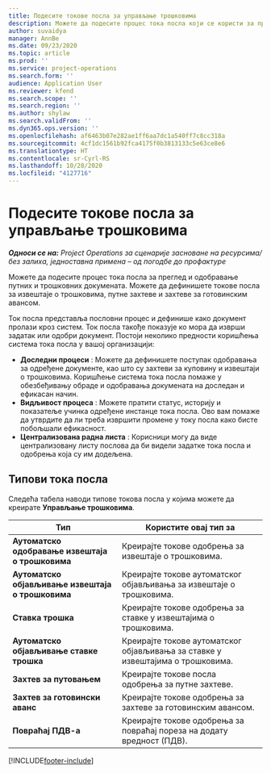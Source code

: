 ```yaml
---
title: Подесите токове посла за управљање трошковима
description: Можете да подесите процес тока посла који се користи за преглед и одобравање путних и трошковних докумената.
author: suvaidya
manager: AnnBe
ms.date: 09/23/2020
ms.topic: article
ms.prod: ''
ms.service: project-operations
ms.search.form: ''
audience: Application User
ms.reviewer: kfend
ms.search.scope: ''
ms.search.region: ''
ms.author: shylaw
ms.search.validFrom: ''
ms.dyn365.ops.version: ''
ms.openlocfilehash: af6463b07e282ae1ff6aa7dc1a540ff7c8cc318a
ms.sourcegitcommit: 4cf1dc1561b92fca4175f0b3813133c5e63ce8e6
ms.translationtype: HT
ms.contentlocale: sr-Cyrl-RS
ms.lasthandoff: 10/28/2020
ms.locfileid: "4127716"
---
```

# <a name="set-up-workflows-for-expense-management"></a>Подесите токове посла за управљање трошковима

_**Односи се на:** Project Operations за сценарије засноване на ресурсима/без залиха, једноставна примена – од погодбе до профактуре_

Можете да подесите процес тока посла за преглед и одобравање путних и трошковних докумената. Можете да дефинишете токове посла за извештаје о трошковима, путне захтеве и захтеве за готовинским авансом.

Ток посла представља пословни процес и дефинише како документ пролази кроз систем. Ток посла такође показује ко мора да изврши задатак или одобри документ. Постоји неколико предности коришћења система тока посла у вашој организацији:

- **Доследни процеси** : Можете да дефинишете поступак одобравања за одређене документе, као што су захтеви за куповину и извештаји о трошковима. Коришћење система тока посла помаже у обезбеђивању обраде и одобравања докумената на доследан и ефикасан начин.
- **Видљивост процеса** : Можете пратити статус, историју и показатеље учинка одређене инстанце тока посла. Ово вам помаже да утврдите да ли треба извршити промене у току посла како бисте побољшали ефикасност.
- **Централизована радна листа** : Корисници могу да виде централизовану листу послова да би видели задатке тока посла и одобрења која су им додељена. 

## <a name="workflow-types"></a>Типови тока посла

Следећа табела наводи типове токова посла у којима можете да креирате **Управљање трошковима**.


|              <strong>Тип</strong>              |                   <strong>Користите овај тип за</strong>                   |
|-------------------------------------------------|-----------------------------------------------------------------------|
|   <strong>Аутоматско одобравање извештаја о трошковима</strong> |            Креирајте токове одобрења за извештаје о трошковима.             |
|  <strong>Аутоматско објављивање извештаја о трошковима</strong>   |        Креирајте токове аутоматског објављивања за извештаје о трошковима.        |
|       <strong>Ставка трошка</strong>        |     Креирајте токове одобрења за ставке у извештајима о трошковима.      |
| <strong>Аутоматско објављивање ставке трошка</strong> | Креирајте токове аутоматског објављивања за ставке у извештајима о трошковима. |
|       <strong>Захтев за путовањем</strong>       |          Креирајте токове посла одобрења за путне захтеве.           |
|      <strong>Захтев за готовински аванс</strong>      |         Креирајте токове одобрења за захтеве за готовинским авансом.          |
|        <strong>Повраћај ПДВ-а</strong>        | Креирајте токове одобрења за повраћај пореза на додату вредност (ПДВ).  |


[!INCLUDE[footer-include](../includes/footer-banner.md)]